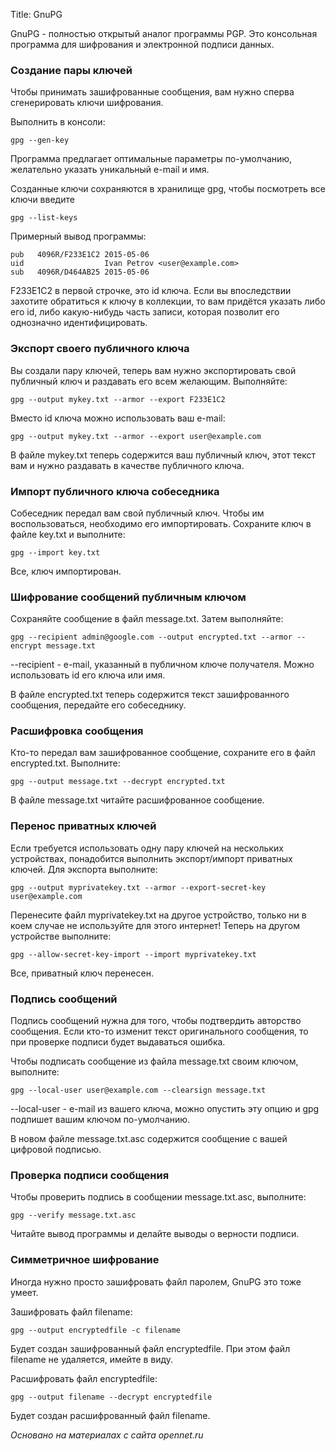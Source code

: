 Title: GnuPG 

GnuPG - полностью открытый аналог программы PGP.
Это консольная программа для шифрования и электронной подписи данных.

### Создание пары ключей

Чтобы принимать зашифрованные сообщения, вам нужно сперва сгенерировать ключи шифрования.

Выполнить в консоли:

    gpg --gen-key

Программа предлагает оптимальные параметры по-умолчанию, желательно указать уникальный e-mail и имя.

Созданные ключи сохраняются в хранилище gpg, чтобы посмотреть все ключи введите

    gpg --list-keys

Примерный вывод программы:

    pub   4096R/F233E1C2 2015-05-06
    uid                  Ivan Petrov <user@example.com>
    sub   4096R/D464AB25 2015-05-06

F233E1C2 в первой строчке, это id ключа. Если вы впоследствии захотите 
обратиться к ключу в коллекции, то вам придётся указать либо его id, 
либо какую-нибудь часть записи, которая позволит его однозначно 
идентифицировать.

### Экспорт своего публичного ключа

Вы создали пару ключей, теперь вам нужно экспортировать свой публичный ключ и раздавать его всем желающим.
Выполняйте:

    gpg --output mykey.txt --armor --export F233E1C2

Вместо id ключа можно использовать ваш e-mail:

    gpg --output mykey.txt --armor --export user@example.com

В файле mykey.txt теперь содержится ваш публичный ключ, этот текст вам и нужно раздавать в качестве публичного ключа.

### Импорт публичного ключа собеседника

Собеседник передал вам свой публичный ключ. Чтобы им воспользоваться, необходимо его импортировать.
Сохраните ключ в файле key.txt и выполните:

    gpg --import key.txt

Все, ключ импортирован.

### Шифрование сообщений публичным ключом

Сохраняйте сообщение в файл message.txt. Затем выполняйте:

    gpg --recipient admin@google.com --output encrypted.txt --armor --encrypt message.txt

--recipient - e-mail, указанный в публичном ключе получателя. Можно использовать id его ключа или имя.

В файле encrypted.txt теперь содержится текст зашифрованного сообщения, передайте его собеседнику.

### Расшифровка сообщения

Кто-то передал вам зашифрованное сообщение, сохраните его в файл encrypted.txt.
Выполните:

    gpg --output message.txt --decrypt encrypted.txt

В файле message.txt читайте расшифрованное сообщение.

### Перенос приватных ключей

Если требуется использовать одну пару ключей на нескольких устройствах, понадобится выполнить экспорт/импорт приватных ключей.
Для экспорта выполните:

    gpg --output myprivatekey.txt --armor --export-secret-key user@example.com

Перенесите файл myprivatekey.txt на другое устройство, только ни в коем случае не используйте для этого интернет!
Теперь на другом устройстве выполните:

    gpg --allow-secret-key-import --import myprivatekey.txt

Все, приватный ключ перенесен.

### Подпись сообщений

Подпись сообщений нужна для того, чтобы подтвердить авторство сообщения.
Если кто-то изменит текст оригинального сообщения, то при проверке подписи будет выдаваться ошибка.

Чтобы подписать сообщение из файла message.txt своим ключом, выполните:

    gpg --local-user user@example.com --clearsign message.txt

--local-user - e-mail из вашего ключа, можно опустить эту опцию и gpg подпишет вашим ключом по-умолчанию.

В новом файле message.txt.asc содержится сообщение с вашей цифровой подписью.

### Проверка подписи сообщения

Чтобы проверить подпись в сообщении message.txt.asc, выполните:

    gpg --verify message.txt.asc

Читайте вывод программы и делайте выводы о верности подписи.

### Симметричное шифрование

Иногда нужно просто зашифровать файл паролем, GnuPG это тоже умеет.

Зашифровать файл filename:

    gpg --output encryptedfile -c filename

Будет создан зашифрованный файл encryptedfile. При этом файл filename не удаляется, имейте в виду.

Расшифровать файл encryptedfile: 

    gpg --output filename --decrypt encryptedfile

Будет создан расшифрованный файл filename.

*Основано на материалах с сайта opennet.ru*
